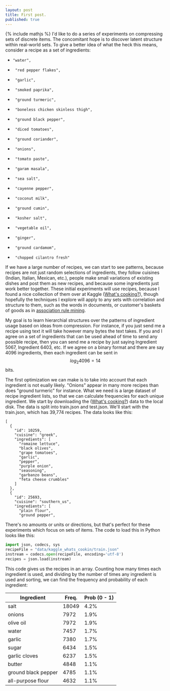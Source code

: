 ```yaml
---
layout: post
title: First post.
published: true
---
```

{% include mathjs %}
I'd like to do a series of experiments on compressing sets of discrete items.  The concomitant hope is to discover latent structure within real-world sets.  To give a better idea of what the heck this means, consider a recipe as a set of ingredients:
-     "water",
-      "red pepper flakes",
-      "garlic",
-      "smoked paprika",
-      "ground turmeric",
-      "boneless chicken skinless thigh",
-      "ground black pepper",
-      "diced tomatoes",
-      "ground coriander",
-      "onions",
-      "tomato paste",
-      "garam masala",
-      "sea salt",
-      "cayenne pepper",
-      "coconut milk",
-      "ground cumin",
-      "kosher salt",
-      "vegetable oil",
-      "ginger",
-      "ground cardamom",
-      "chopped cilantro fresh"

If we have a large number of recipes, we can start to see patterns, because recipes are not just random selections of ingredients, they follow cuisines (Indian, Italian, Mexican, etc.), people make small variations of existing dishes and post them as new recipes, and because some ingredients just work better together.  These initial experiments will use recipes, because I found a nice collection of them over at Kaggle ([What's cooking?](https://www.kaggle.com/c/whats-cooking)), though hopefully the techniques I explore will apply to any sets with correlation and structure to them, such as the words in documents, or customer's baskets of goods as in [association rule mining](https://en.wikipedia.org/wiki/Association_rule_learning).  

My goal is to learn hierarchial structures over the patterns of ingredient usage based on ideas from compression.  For instance, if you just send me a recipe using text it will take however many bytes the text takes.  If you and I agree on a set of ingredients that can be used ahead of time to send any possible recipe, then you can send me a recipe by just saying Ingredient 5067, Ingredient 6403, etc.  If we agree on a binary format and there are say 4096 ingredients, then each ingredient can be sent in $$log_2 4096=14$$ bits.

The first optimization we can make is to take into account that each ingredient is not eually likely.  "Onions" appear in many more recipes than does "ground turmeric" for instance.  What we need is a large dataset of recipe ingredient lists, so that we can calculate frequencies for each unique ingredient.  We start by downloading the ([What's cooking?](https://www.kaggle.com/c/whats-cooking)) data to the local disk.  The data is split into train.json and test.json.  We'll start with the train.json, which has 39,774 recipes. The data looks like this:

```
[
  {
    "id": 10259,
    "cuisine": "greek",
    "ingredients": [
      "romaine lettuce",
      "black olives",
      "grape tomatoes",
      "garlic",
      "pepper",
      "purple onion",
      "seasoning",
      "garbanzo beans",
      "feta cheese crumbles"
    ]
  },
  {
    "id": 25693,
    "cuisine": "southern_us",
    "ingredients": [
      "plain flour",
      "ground pepper",
```

There's no amounts or units or directions, but that's perfect for these experiments which focus on sets of items.  The code to load this in Python looks like this:

```python
import json, codecs, sys
recipeFile = "data/kaggle_whats_cookin/train.json"
instream = codecs.open(recipeFile, encoding='utf-8')
recipes = json.load(instream)
```

This code gives us the recipes in an array.  Counting how many times each ingredient is used, and dividing by the number of times any ingredient is used and sorting, we can find the frequency and probability of each ingredient:

Ingredient | Freq. | Prob (0 - 1)
---------- | ----- | -----------
salt | 18049 | 4.2%
onions | 7972 | 1.9%
olive oil | 7972 | 1.9%
water | 7457 | 1.7%
garlic | 7380 | 1.7%
sugar | 6434 | 1.5%
garlic cloves | 6237 | 1.5%
butter | 4848 | 1.1%
ground black pepper | 4785 | 1.1%
all-purpose flour | 4632 | 1.1%




